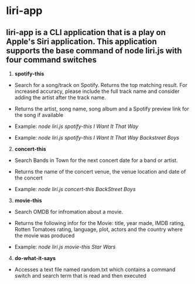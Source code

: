 # liri-app

## liri-app is a CLI application that is a play on Apple's Siri application. This application supports the base command of node liri.js with four command switches

1. **spotify-this**
* Search for a song/track on Spotify. Returns the top matching result. For increased accuracy, please include the full track name and consider adding the artist after the track name.

* Returns the artist, song name, song album and a Spotify preview link for the song if available 

* Example: *node liri.js spotify-this I Want It That Way* 
* Example: *node liri.js spotify-this I Want It That Way Backstreet Boys*

2.  **concert-this**
* Search Bands in Town for the next concert date for a band or artist.

* Returns the name of the concert venue, the venue location and date of the concert

* Example: *node liri.js concert-this BackStreet Boys*

3.  **movie-this**

* Search OMDB for infromation about a movie.

* Returns the following infor for the Movie: title, year made, IMDB rating, Rotten Tomatoes rating, language, plot, actors and the country where the movie was produced 

* Example: *node liri.js movie-this Star Wars*

4.  **do-what-it-says**

* Accesses a text file named random.txt which contains a command switch and search term that is read and then executed





